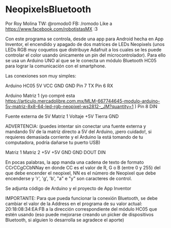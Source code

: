 # NeopixelsBluetooth
Por Roy Molina TW: @romodo0 FB: /romodo 
Like a https://www.facebook.com/robotistasMX :3

Con este programa se controla, desde una app para Android hecha en App Inventor,
el encendido y apagado de dos matrices de LEDs Neopixels (unos LEDs RGB muy
coquetos que distribuye Adafruit a los cuales se les puede controlar el color usando 
únicamente un pin del microcontrolador). Para ello se usa un Arduino UNO al que se
le conecta un módulo Bluetooth HC05 para lograr la comunicación con el smartphone.

Las conexiones son muy simples:

Arduino         HC05
5V              VCC
GND             GND
Pin 7           TX
Pin 6           RX

Arduino         Matriz 1 (yo compré esta https://articulo.mercadolibre.com.mx/MLM-667744645-modulo-arduino-5v-matriz-8x8-64-led-rgb-neopixel-ws2812-_JM?quantity=1 )
Pin 8           DIN

Fuente
externa de 5V   Matriz 1 
Voltaje         +5V
Tierra          GND

ADVERTENCIA: (puedes intentar sin conectar una fuente externa y
mandando 5V de la matriz directo a 5V del Arduino, ¡pero cuidado!,
si requieres demasiada corriente y el Arduino la está tomando de
tu computadora, podría dañarse tu puerto USB)

Matriz 1        Matriz 2
+5V             +5V
GND             GND
DOUT            DIN

En pocas palabras, la app manda una cadena de texto de formato CCrCCgCCbNNay
en donde CC es el valor de R, G o B (entre 0 y 255) del que debe encender el neopixel, 
NN es el número de Neopixel que debe encenderse y 'r', 'g', 'b', "a" e "y"
son caracteres de control.

Se adjunta código de Arduino y el proyecto de App Inventor 

IMPORTANTE: Para que pueda funcionar
la conexión Bluetooth, se debe cambiar el valor de la Address en el programa de su valor actual: 20:18:08:34:EA:FB
a la dirección correspondiente del módulo HC05 que estén usando (eso puede mejorarse creando un picker de
dispositivos Bluetooth, si alguien lo desarrolla se agradece el aporte)
